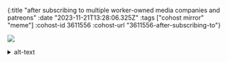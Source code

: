 {:title "after subscribing to multiple worker-owned media companies and patreons"
 :date "2023-11-21T13:28:06.325Z"
 :tags ["cohost mirror" "meme"]
 :cohost-id 3611556
 :cohost-url "3611556-after-subscribing-to"}

![](/img/cohost-mirror/3611556-after-subscribing-to/image.png)

<details>
	<summary>alt-text</summary>
	meme of man holding stack of money, with text overlaid: "me if joining discord servers and never talking in them was a job"
</details>